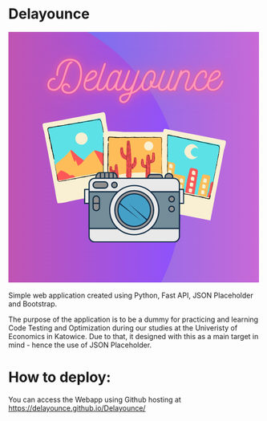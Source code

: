 # Delayounce
![alt text](https://raw.githubusercontent.com/Delayounce/Delayounce/main/logo.png)

Simple web application created using Python, Fast API, JSON Placeholder and Bootstrap.

The purpose of the application is to be a dummy for practicing and learning Code Testing and Optimization during our studies at the Univeristy of Economics in Katowice. Due to that, it designed with this as a main target in mind - hence the use of JSON Placeholder.


# How to deploy:

You can access the Webapp using Github hosting at https://delayounce.github.io/Delayounce/
